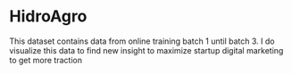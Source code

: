 # HidroAgro

This dataset contains data from online training batch 1 until batch 3. I do visualize this data to find new insight to maximize startup digital marketing to get more traction
